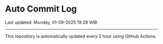 # Auto Commit Log

Last updated: Monday, 01-09-2025 19:28 WIB

---

This repository is automatically updated every 2 hour using GitHub Actions.

